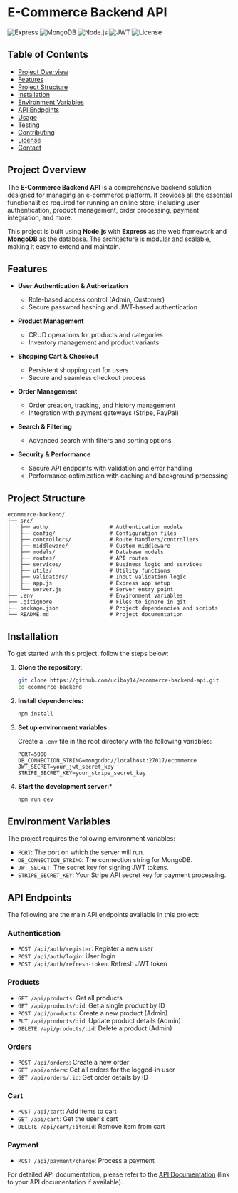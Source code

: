 # **E-Commerce Backend API**

![Express](https://img.shields.io/badge/Express-4.x-green)
![MongoDB](https://img.shields.io/badge/MongoDB-4.x-brightgreen)
![Node.js](https://img.shields.io/badge/Node.js-14.x-blue)
![JWT](https://img.shields.io/badge/JWT-Authentication-orange)
![License](https://img.shields.io/badge/License-MIT-yellow)

## **Table of Contents**

- [Project Overview](#project-overview)
- [Features](#features)
- [Project Structure](#project-structure)
- [Installation](#installation)
- [Environment Variables](#environment-variables)
- [API Endpoints](#api-endpoints)
- [Usage](#usage)
- [Testing](#testing)
- [Contributing](#contributing)
- [License](#license)
- [Contact](#contact)

## **Project Overview**

The **E-Commerce Backend API** is a comprehensive backend solution designed for managing an e-commerce platform. It provides all the essential functionalities required for running an online store, including user authentication, product management, order processing, payment integration, and more.

This project is built using **Node.js** with **Express** as the web framework and **MongoDB** as the database. The architecture is modular and scalable, making it easy to extend and maintain.

## **Features**

- **User Authentication & Authorization**
  - Role-based access control (Admin, Customer)
  - Secure password hashing and JWT-based authentication

- **Product Management**
  - CRUD operations for products and categories
  - Inventory management and product variants

- **Shopping Cart & Checkout**
  - Persistent shopping cart for users
  - Secure and seamless checkout process

- **Order Management**
  - Order creation, tracking, and history management
  - Integration with payment gateways (Stripe, PayPal)

- **Search & Filtering**
  - Advanced search with filters and sorting options

- **Security & Performance**
  - Secure API endpoints with validation and error handling
  - Performance optimization with caching and background processing

## **Project Structure**

```plaintext
ecommerce-backend/
├── src/
│   ├── auth/                   # Authentication module
│   ├── config/                 # Configuration files
│   ├── controllers/            # Route handlers/controllers
│   ├── middleware/             # Custom middleware
│   ├── models/                 # Database models
│   ├── routes/                 # API routes
│   ├── services/               # Business logic and services
│   ├── utils/                  # Utility functions
│   ├── validators/             # Input validation logic
│   ├── app.js                  # Express app setup
│   └── server.js               # Server entry point
├── .env                        # Environment variables
├── .gitignore                  # Files to ignore in git
├── package.json                # Project dependencies and scripts
└── README.md                   # Project documentation
```

## Installation

To get started with this project, follow the steps below:

1. **Clone the repository:**

    ```bash
    git clone https://github.com/uciboy14/ecommerce-backend-api.git
    cd ecommerce-backend
    ```

2. **Install dependencies:**

    ```bash
    npm install
    ```

3. **Set up environment variables:**

   Create a `.env` file in the root directory with the following variables:

   ```plaintext
   PORT=5000
   DB_CONNECTION_STRING=mongodb://localhost:27017/ecommerce
   JWT_SECRET=your_jwt_secret_key
   STRIPE_SECRET_KEY=your_stripe_secret_key
   ```

4. **Start the development server:***
    
    ```bash
    npm run dev
    ```
## Environment Variables

The project requires the following environment variables:

- `PORT`: The port on which the server will run.
- `DB_CONNECTION_STRING`: The connection string for MongoDB.
- `JWT_SECRET`: The secret key for signing JWT tokens.
- `STRIPE_SECRET_KEY`: Your Stripe API secret key for payment processing.

## API Endpoints

The following are the main API endpoints available in this project:

### Authentication

- `POST /api/auth/register`: Register a new user
- `POST /api/auth/login`: User login
- `POST /api/auth/refresh-token`: Refresh JWT token

### Products

- `GET /api/products`: Get all products
- `GET /api/products/:id`: Get a single product by ID
- `POST /api/products`: Create a new product (Admin)
- `PUT /api/products/:id`: Update product details (Admin)
- `DELETE /api/products/:id`: Delete a product (Admin)

### Orders

- `POST /api/orders`: Create a new order
- `GET /api/orders`: Get all orders for the logged-in user
- `GET /api/orders/:id`: Get order details by ID

### Cart

- `POST /api/cart`: Add items to cart
- `GET /api/cart`: Get the user's cart
- `DELETE /api/cart/:itemId`: Remove item from cart

### Payment

- `POST /api/payment/charge`: Process a payment

For detailed API documentation, please refer to the [API Documentation](#) (link to your API documentation if available).



